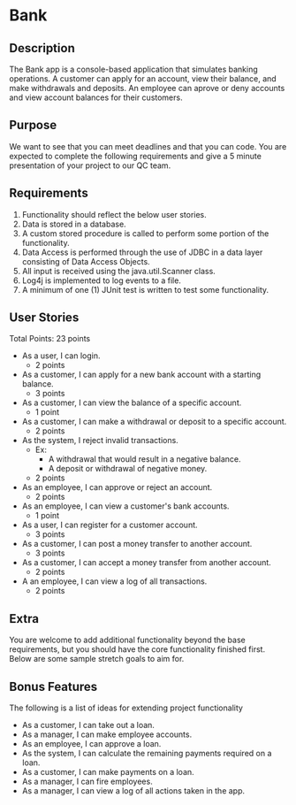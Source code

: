 # Bank

## Description

The Bank app is a console-based application that simulates banking operations. A customer can apply for an account, view their balance, and make withdrawals and deposits. An employee can aprove or deny accounts and view account balances for their customers.

## Purpose

We want to see that you can meet deadlines and that you can code. You are expected to complete the following requirements and give a 5 minute presentation of your project to our QC team.

## Requirements

1. Functionality should reflect the below user stories.
2. Data is stored in a database.
3. A custom stored procedure is called to perform some portion of the functionality.
4. Data Access is performed through the use of JDBC in a data layer consisting of Data Access Objects.
5. All input is received using the java.util.Scanner class.
6. Log4j is implemented to log events to a file.
7. A minimum of one (1) JUnit test is written to test some functionality.

## User Stories

Total Points: 23 points

-   As a user, I can login.
    -   2 points
-   As a customer, I can apply for a new bank account with a starting balance.
    -   3 points
-   As a customer, I can view the balance of a specific account.
    -   1 point
-   As a customer, I can make a withdrawal or deposit to a specific account.
    -   2 points
-   As the system, I reject invalid transactions.
    -   Ex:
        -   A withdrawal that would result in a negative balance.
        -   A deposit or withdrawal of negative money.
    -   2 points
-   As an employee, I can approve or reject an account.
    -   2 points
-   As an employee, I can view a customer's bank accounts.
    -   1 point
-   As a user, I can register for a customer account.
    -   3 points
-   As a customer, I can post a money transfer to another account.
    -   3 points
-   As a customer, I can accept a money transfer from another account.
    -   2 points
-   A an employee, I can view a log of all transactions.
    -   2 points

## Extra

You are welcome to add additional functionality beyond the base requirements, but you should have the core functionality finished first. Below are
some sample stretch goals to aim for.

## Bonus Features

The following is a list of ideas for extending project functionality

-   As a customer, I can take out a loan.
-   As a manager, I can make employee accounts.
-   As an employee, I can approve a loan.
-   As the system, I can calculate the remaining payments required on a loan.
-   As a customer, I can make payments on a loan.
-   As a manager, I can fire employees.
-   As a manager, I can view a log of all actions taken in the app.
